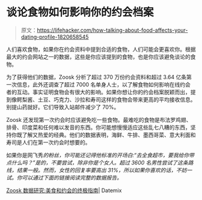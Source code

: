 # 谈论食物如何影响你的约会档案

> 原文：<https://lifehacker.com/how-talking-about-food-affects-your-dating-profile-1820658545>

人们喜欢食物，如果你在约会资料中提到合适的食物，人们可能会更喜欢你。根据最大的约会网站之一的数据，这些是你应该提到的食物，也是你应该避免谈论的食物。



为了获得他们的数据，Zoosk 分析了超过 370 万份约会资料和超过 3.64 亿条第一次信息，此外还调查了超过 7000 名单身人士，以了解食物如何影响在线约会者的互动。事实证明食物会有很大的影响。如果你想让你的约会档案脱颖而出，提到像鳄梨酱、土豆、巧克力、沙拉和寿司这样的食物会带来更高的平均接收信息。别提山药就好。它们导致入站邮件减少了 70%。

Zoosk 还发现第一次约会时应该避免吃一些食物。最难吃的食物是布法罗鸡翅、排骨、印度菜和任何难以发音的东西。你可能想慢慢适应这些乱七八糟的东西，坚持你既了解又热爱的经典。他们的数据表明，海鲜、牛排、墨西哥菜、意大利面和寿司是人们在第一次约会时想要的。

如果你是网飞秀*的粉丝，你可能还记得他标准的开场白:“去全食超市，要我给你带点什么吗？”是的，不要尝试，除非你是个女人。超过 3600 名男性尝试了这条路线，结果一般。然而，女性的回复率要高出 31%，所以如果你喜欢的话，不妨一试。你可以通过下面的链接阅读完整的数据报告。*

[Zoosk 数据研究:美食和约会的终极指南](https://www.zoosk.com/date-mix/dating-advice/food-and-dating/)| Datemix